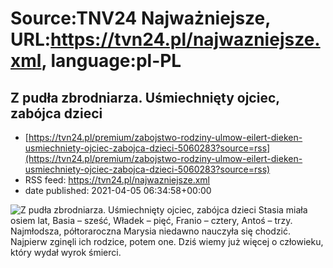 # Source:TNV24 Najważniejsze, URL:https://tvn24.pl/najwazniejsze.xml, language:pl-PL

## Z pudła zbrodniarza. Uśmiechnięty ojciec, zabójca dzieci
 - [https://tvn24.pl/premium/zabojstwo-rodziny-ulmow-eilert-dieken-usmiechniety-ojciec-zabojca-dzieci-5060283?source=rss](https://tvn24.pl/premium/zabojstwo-rodziny-ulmow-eilert-dieken-usmiechniety-ojciec-zabojca-dzieci-5060283?source=rss)
 - RSS feed: https://tvn24.pl/najwazniejsze.xml
 - date published: 2021-04-05 06:34:58+00:00

<img alt="Z pudła zbrodniarza. Uśmiechnięty ojciec, zabójca dzieci" src="https://tvn24.pl/najnowsze/cdn-zdjecie-41b3wr-z-pudla-zbrodniarza-5060276/alternates/LANDSCAPE_1280" />
    Stasia miała osiem lat, Basia – sześć, Władek – pięć, Franio – cztery, Antoś – trzy. Najmłodsza, półtoraroczna Marysia niedawno nauczyła się chodzić. Najpierw zginęli ich rodzice, potem one. Dziś wiemy już więcej o człowieku, który wydał wyrok śmierci.

